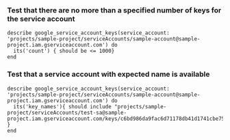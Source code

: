 ### Test that there are no more than a specified number of keys for the service account

    describe google_service_account_keys(service_account: 'projects/sample-project/serviceAccounts/sample-account@sample-project.iam.gserviceaccount.com') do
      its('count') { should be <= 1000}
    end
    
### Test that a service account with expected name is available

    describe google_service_account_keys(service_account: 'projects/sample-project/serviceAccounts/sample-account@sample-project.iam.gserviceaccount.com') do
      its('key_names'){ should include "projects/sample-project/serviceAccounts/test-sa@sample-project.iam.gserviceaccount.com/keys/c6bd986da9fac6d71178db41d1741cbe751a5080" }
    end